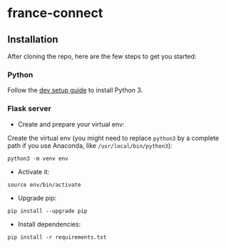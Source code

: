# france-connect

## Installation

After cloning the repo, here are the few steps to get you started:

### Python

Follow the [dev setup guide](https://alan-eu.atlassian.net/wiki/display/101/Dev+setup) to install Python 3.

### Flask server

- Create and prepare your virtual env:

Create the virtual env (you might need to replace `python3` by a complete path if you use Anaconda, like `/usr/local/bin/python3`):

```
python3 -m venv env
```

- Activate it: 

```
source env/bin/activate
```

- Upgrade pip:

```
pip install --upgrade pip
```

- Install dependencies:

```
pip install -r requirements.txt
```
